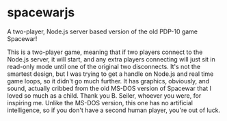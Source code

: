 # spacewarjs
A two-player, Node.js server based version of the old PDP-10 game Spacewar!

This is a two-player game, meaning that if two players connect to the Node.js server, it will start, and any extra players connecting will just sit in read-only mode until one of the original two disconnects.  It's not the smartest design, but I was trying to get a handle on Node.js and real time game loops, so it didn't go much further.  It has graphics, obviously, and sound, actually cribbed from the old MS-DOS version of Spacewar that I loved so much as a child.  Thank you B. Seiler, whoever you were, for inspiring me.  Unlike the MS-DOS version, this one has no artificial intelligence, so if you don't have a second human player, you're out of luck.
